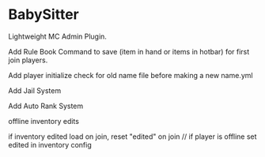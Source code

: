 # BabySitter
Lightweight MC Admin Plugin.



Add Rule Book Command to save (item in hand or items in hotbar) for first join players.

Add player initialize check for old name file before making a new name.yml

Add Jail System

Add Auto Rank System




offline inventory edits

if inventory edited load on join,  reset "edited" on join // if player is offline set edited in inventory config
